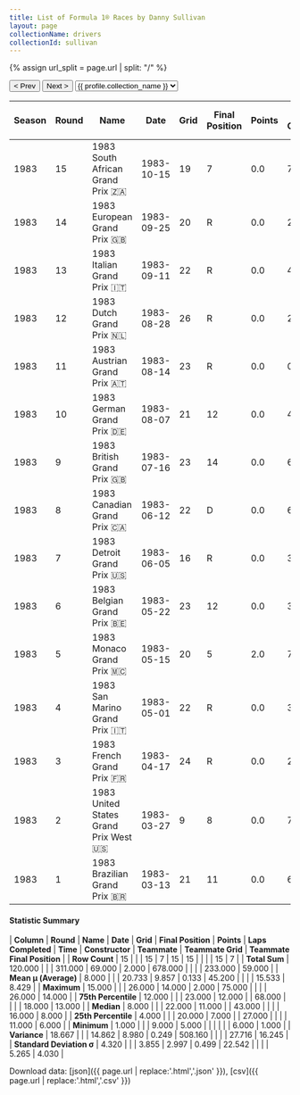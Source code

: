 ```yaml
---
title: List of Formula 1® Races by Danny Sullivan
layout: page
collectionName: drivers
collectionId: sullivan
---
```


{% assign url_split = page.url | split: "/" %}
<div id="collection-navigation">
<button onclick="selector.options[selector.selectedIndex-1].value && (window.location = selector.options[selector.selectedIndex-1].value);">&lt; Prev</button>
<button onclick="selector.options[selector.selectedIndex+1].value && (window.location = selector.options[selector.selectedIndex+1].value);">Next &gt;</button>
<select id="selector" onchange="this.options[this.selectedIndex].value && (window.location = this.options[this.selectedIndex].value);">
  {% for collectionId in site.data[page.collectionName].refs %}
    {% if collectionId == page.collectionId %}
      {% assign selected = "selected" %}
    {% else %}
      {% assign selected = "" %}
    {% endif %}
    {% assign profile = site.data[page.collectionName][collectionId].profile %}
    <option value="/f1/{{ page.collectionName }}/{{ collectionId }}/{{ url_split[4] }}" {{ selected }}>{{ profile.collection_name }}</option>
  {% endfor %}
</select>
</div>

| Season | Round | Name | Date | Grid | Final Position | Points | Laps Completed | Time | Constructor | Teammate | Teammate Grid | Teammate Final Position |
|--|--|--|--|--|--|--|--|--|--|--|--|--|
| 1983 | 15 | 1983 South African Grand Prix 🇿🇦 | 1983-10-15 | 19 | 7 | 0.0 | 75 |   | Tyrrell 🇬🇧 | [Michele Alboreto 🇮🇹](/f1/drivers/alboreto) | 18 | R |
| 1983 | 14 | 1983 European Grand Prix 🇬🇧 | 1983-09-25 | 20 | R | 0.0 | 27 |   | Tyrrell 🇬🇧 | [Michele Alboreto 🇮🇹](/f1/drivers/alboreto) | 26 | R |
| 1983 | 13 | 1983 Italian Grand Prix 🇮🇹 | 1983-09-11 | 22 | R | 0.0 | 44 |   | Tyrrell 🇬🇧 | [Michele Alboreto 🇮🇹](/f1/drivers/alboreto) | 24 | R |
| 1983 | 12 | 1983 Dutch Grand Prix 🇳🇱 | 1983-08-28 | 26 | R | 0.0 | 20 |   | Tyrrell 🇬🇧 | [Michele Alboreto 🇮🇹](/f1/drivers/alboreto) | 18 | 6 |
| 1983 | 11 | 1983 Austrian Grand Prix 🇦🇹 | 1983-08-14 | 23 | R | 0.0 | 0 |   | Tyrrell 🇬🇧 | [Michele Alboreto 🇮🇹](/f1/drivers/alboreto) | 18 | R |
| 1983 | 10 | 1983 German Grand Prix 🇩🇪 | 1983-08-07 | 21 | 12 | 0.0 | 43 |   | Tyrrell 🇬🇧 | [Michele Alboreto 🇮🇹](/f1/drivers/alboreto) | 16 | R |
| 1983 | 9 | 1983 British Grand Prix 🇬🇧 | 1983-07-16 | 23 | 14 | 0.0 | 65 |   | Tyrrell 🇬🇧 | [Michele Alboreto 🇮🇹](/f1/drivers/alboreto) | 16 | 13 |
| 1983 | 8 | 1983 Canadian Grand Prix 🇨🇦 | 1983-06-12 | 22 | D | 0.0 | 68 |   | Tyrrell 🇬🇧 | [Michele Alboreto 🇮🇹](/f1/drivers/alboreto) | 17 | 8 |
| 1983 | 7 | 1983 Detroit Grand Prix 🇺🇸 | 1983-06-05 | 16 | R | 0.0 | 30 |   | Tyrrell 🇬🇧 | [Michele Alboreto 🇮🇹](/f1/drivers/alboreto) | 6 | 1 |
| 1983 | 6 | 1983 Belgian Grand Prix 🇧🇪 | 1983-05-22 | 23 | 12 | 0.0 | 39 |   | Tyrrell 🇬🇧 | [Michele Alboreto 🇮🇹](/f1/drivers/alboreto) | 17 | 14 |
| 1983 | 5 | 1983 Monaco Grand Prix 🇲🇨 | 1983-05-15 | 20 | 5 | 2.0 | 74 |   | Tyrrell 🇬🇧 | [Michele Alboreto 🇮🇹](/f1/drivers/alboreto) | 11 | R |
| 1983 | 4 | 1983 San Marino Grand Prix 🇮🇹 | 1983-05-01 | 22 | R | 0.0 | 37 |   | Tyrrell 🇬🇧 | [Michele Alboreto 🇮🇹](/f1/drivers/alboreto) | 13 | R |
| 1983 | 3 | 1983 French Grand Prix 🇫🇷 | 1983-04-17 | 24 | R | 0.0 | 21 |   | Tyrrell 🇬🇧 | [Michele Alboreto 🇮🇹](/f1/drivers/alboreto) | 15 | 8 |
| 1983 | 2 | 1983 United States Grand Prix West 🇺🇸 | 1983-03-27 | 9 | 8 | 0.0 | 73 |   | Tyrrell 🇬🇧 | [Michele Alboreto 🇮🇹](/f1/drivers/alboreto) | 7 | 9 |
| 1983 | 1 | 1983 Brazilian Grand Prix 🇧🇷 | 1983-03-13 | 21 | 11 | 0.0 | 62 |   | Tyrrell 🇬🇧 | [Michele Alboreto 🇮🇹](/f1/drivers/alboreto) | 11 | R |

#### Statistic Summary

| **Column** | **Round** | **Name** | **Date** | **Grid** | **Final Position** | **Points** | **Laps Completed** | **Time** | **Constructor** | **Teammate** | **Teammate Grid** | **Teammate Final Position** |
| **Row Count** | 15 |  |  | 15 | 7 | 15 | 15 |  |  |  | 15 | 7 |
| **Total Sum** | 120.000 |  |  | 311.000 | 69.000 | 2.000 | 678.000 |  |  |  | 233.000 | 59.000 |
| **Mean μ (Average)** | 8.000 |  |  | 20.733 | 9.857 | 0.133 | 45.200 |  |  |  | 15.533 | 8.429 |
| **Maximum** | 15.000 |  |  | 26.000 | 14.000 | 2.000 | 75.000 |  |  |  | 26.000 | 14.000 |
| **75th Percentile** | 12.000 |  |  | 23.000 | 12.000 |  | 68.000 |  |  |  | 18.000 | 13.000 |
| **Median** | 8.000 |  |  | 22.000 | 11.000 |  | 43.000 |  |  |  | 16.000 | 8.000 |
| **25th Percentile** | 4.000 |  |  | 20.000 | 7.000 |  | 27.000 |  |  |  | 11.000 | 6.000 |
| **Minimum** | 1.000 |  |  | 9.000 | 5.000 |  |  |  |  |  | 6.000 | 1.000 |
| **Variance** | 18.667 |  |  | 14.862 | 8.980 | 0.249 | 508.160 |  |  |  | 27.716 | 16.245 |
| **Standard Deviation σ** | 4.320 |  |  | 3.855 | 2.997 | 0.499 | 22.542 |  |  |  | 5.265 | 4.030 |

Download data: [json]({{ page.url | replace:'.html','.json' }}), [csv]({{ page.url | replace:'.html','.csv' }})
